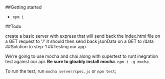 ##Getting started
* `npm i`

##Todo

create a basic server with express
that will send back the index.html file on a GET request to '/'
it should then send back jsonData on a GET to /data
##Solution to step-1
##Testing our app

We're going to use mocha and chai along with supertest to runt inegration test against our api. **Be sure to gloably install mocha**. `npm i -g mocha`. 

To run the test, run `mocha server/spec.js` or `npm test`;
